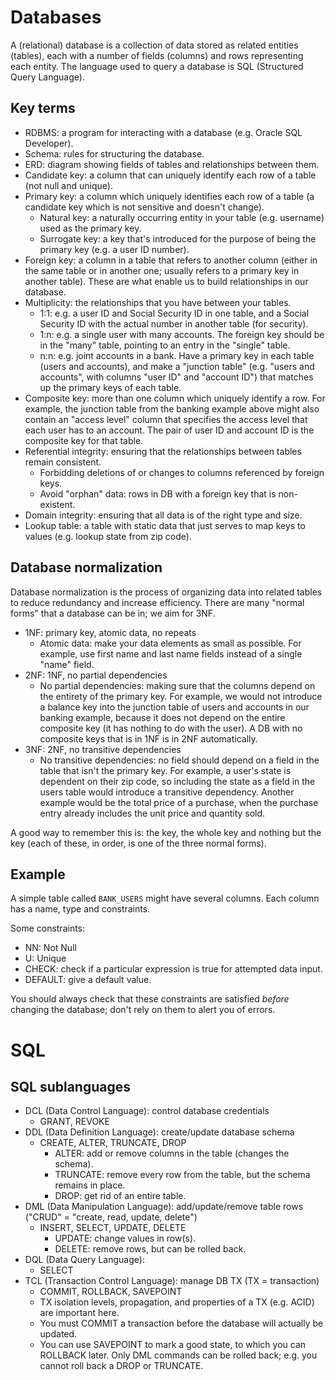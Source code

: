 # Databases

A (relational) database is a collection of data stored as related entities
(tables), each with a number of fields (columns) and rows representing each
entity. The language used to query a database is SQL (Structured Query
Language).

## Key terms

- RDBMS: a program for interacting with a database (e.g. Oracle SQL
  Developer).
- Schema: rules for structuring the database.
- ERD: diagram showing fields of tables and relationships between them.
- Candidate key: a column that can uniquely identify each row of a table (not
  null and unique).
- Primary key: a column which uniquely identifies each row of a table (a
  candidate key which is not sensitive and doesn't change).
  - Natural key: a naturally occurring entity in your table (e.g. username)
    used as the primary key.
  - Surrogate key: a key that's introduced for the purpose of being the primary
    key (e.g. a user ID number).
- Foreign key: a column in a table that refers to another column (either in
  the same table or in another one; usually refers to a primary key in another
  table). These are what enable us to build relationships in our database.
- Multiplicity: the relationships that you have between your tables.
  - 1:1: e.g. a user ID and Social Security ID in one table, and a Social
    Security ID with the actual number in another table (for security).
  - 1:n: e.g. a single user with many accounts. The foreign key should be in
    the "many" table, pointing to an entry in the "single" table.
  - n:n: e.g. joint accounts in a bank. Have a primary key in each table
    (users and accounts), and make a "junction table" (e.g. "users and
    accounts", with columns "user ID" and "account ID") that matches up the
    primary keys of each table.
- Composite key: more than one column which uniquely identify a row. For
  example, the junction table from the banking example above might also contain
  an "access level" column that specifies the access level that each user has
  to an account. The pair of user ID and account ID is the composite key for
  that table.
- Referential integrity: ensuring that the relationships between tables
  remain consistent.
  - Forbidding deletions of or changes to columns referenced by foreign keys.
  - Avoid "orphan" data: rows in DB with a foreign key that is non-existent.
- Domain integrity: ensuring that all data is of the right type and size.
- Lookup table: a table with static data that just serves to map keys to
  values (e.g. lookup state from zip code).

## Database normalization

Database normalization is the process of organizing data into related tables
to reduce redundancy and increase efficiency. There are many "normal forms"
that a database can be in; we aim for 3NF.

- 1NF: primary key, atomic data, no repeats
  - Atomic data: make your data elements as small as possible. For example,
    use first name and last name fields instead of a single "name" field.
- 2NF: 1NF, no partial dependencies
  - No partial dependencies: making sure that the columns depend on the
    entirety of the primary key. For example, we would not introduce a balance
    key into the junction table of users and accounts in our banking example,
    because it does not depend on the entire composite key (it has nothing to
    do with the user). A DB with no composite keys that is in 1NF is in 2NF
    automatically.
- 3NF: 2NF, no transitive dependencies
  - No transitive dependencies: no field should depend on a field in the
    table that isn't the primary key. For example, a user's state is dependent
    on their zip code, so including the state as a field in the users table
    would introduce a transitive dependency. Another example would be the
    total price of a purchase, when the purchase entry already includes the
    unit price and quantity sold.

A good way to remember this is: the key, the whole key and nothing but the
key (each of these, in order, is one of the three normal forms).

## Example

A simple table called `BANK_USERS` might have several columns. Each column
has a name, type and constraints.

Some constraints:

- NN: Not Null
- U: Unique
- CHECK: check if a particular expression is true for attempted data input.
- DEFAULT: give a default value.

You should always check that these constraints are satisfied _before_
changing the database; don't rely on them to alert you of errors.

# SQL

## SQL sublanguages

- DCL (Data Control Language): control database credentials
  - GRANT, REVOKE
- DDL (Data Definition Language): create/update database schema
  - CREATE, ALTER, TRUNCATE, DROP
    - ALTER: add or remove columns in the table (changes the schema).
    - TRUNCATE: remove every row from the table, but the schema remains in
      place.
    - DROP: get rid of an entire table.
- DML (Data Manipulation Language): add/update/remove table rows ("CRUD" =
  "create, read, update, delete")
  - INSERT, SELECT, UPDATE, DELETE
    - UPDATE: change values in row(s).
    - DELETE: remove rows, but can be rolled back.
- DQL (Data Query Language):
  - SELECT
- TCL (Transaction Control Language): manage DB TX (TX = transaction)
  - COMMIT, ROLLBACK, SAVEPOINT
  - TX isolation levels, propagation, and properties of a TX (e.g. ACID) are
    important here.
  - You must COMMIT a transaction before the database will actually be updated.
  - You can use SAVEPOINT to mark a good state, to which you can ROLLBACK
    later. Only DML commands can be rolled back; e.g. you cannot roll back a
    DROP or TRUNCATE.
